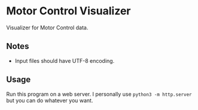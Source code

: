 # Motor Control Visualizer

Visualizer for Motor Control data.

## Notes

* Input files should have UTF-8 encoding.

## Usage

Run this program on a web server. I personally use `python3 -m http.server` but you can do whatever you want.
